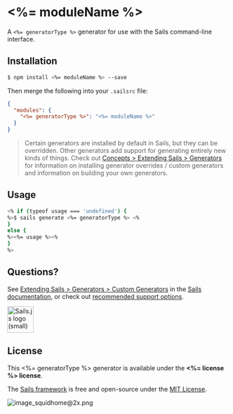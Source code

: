 # <%= moduleName %>

A `<%= generatorType %>` generator for use with the Sails command-line interface.


## Installation

```sh
$ npm install <%= moduleName %> --save
```

Then merge the following into your `.sailsrc` file:

```json
{
  "modules": {
    "<%= generatorType %>": "<%= moduleName %>"
  }
}
```

> Certain generators are installed by default in Sails, but they can be overridden.  Other generators add support for generating entirely new kinds of things.
> Check out [Concepts > Extending Sails > Generators](http://sailsjs.com/docs/concepts/extending-sails/generators) for information on installing generator overrides / custom generators and information on building your own generators.



## Usage

```bash
<% if (typeof usage === 'undefined') {
%>$ sails generate <%= generatorType %> <%
}
else {
%><%= usage %><%
}
%>
```



## Questions?

See [Extending Sails > Generators > Custom Generators](http://sailsjs.com/docs/concepts/extending-sails/generators/custom-generators) in the [Sails documentation](http://sailsjs.com/documentation), or check out [recommended support options](http://sailsjs.com/support).

<a href="http://sailsjs.com" target="_blank" title="Node.js framework for building realtime APIs."><img src="https://github-camo.global.ssl.fastly.net/9e49073459ed4e0e2687b80eaf515d87b0da4a6b/687474703a2f2f62616c64657264617368792e6769746875622e696f2f7361696c732f696d616765732f6c6f676f2e706e67" width=60 alt="Sails.js logo (small)"/></a>



## License

This <%= generatorType %> generator is available under the **<%= license %> license**.

The [Sails framework](http://sailsjs.com) is free and open-source under the [MIT License](http://sailsjs.com/license).


![image_squidhome@2x.png](http://i.imgur.com/RIvu9.png)
